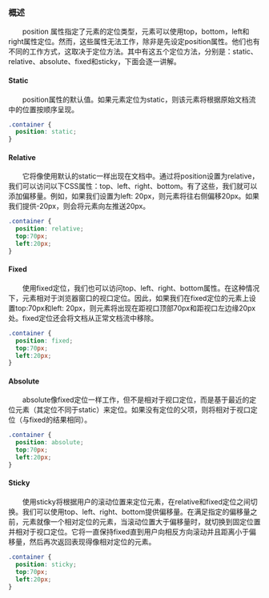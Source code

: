 ### 概述
&emsp;&emsp;position 属性指定了元素的定位类型，元素可以使用top，bottom，left和right属性定位。然而，这些属性无法工作，除非是先设定position属性。他们也有不同的工作方式，这取决于定位方法。其中有这五个定位方法，分别是：static、relative、absolute、fixed和sticky，下面会逐一讲解。
#### Static
&emsp;&emsp;position属性的默认值。如果元素定位为static，则该元素将根据原始文档流中的位置按顺序呈现。
```css
.container {
  position: static;
}
```
#### Relative
&emsp;&emsp;它将像使用默认的static一样出现在文档中。通过将position设置为relative，我们可以访问以下CSS属性：top、left、right、bottom。有了这些，我们就可以添加偏移量。例如，如果我们设置为left: 20px，则元素将往右侧偏移20px。如果我们提供-20px，则会将元素向左推送20px。
```css
.container {
  position: relative;
  top:70px;
  left:20px;
}
```
#### Fixed
&emsp;&emsp;使用fixed定位，我们也可以访问top、left、right、bottom属性。在这种情况下，元素相对于浏览器窗口的视口定位。因此，如果我们在fixed定位的元素上设置top:70px和left: 20px，则元素将出现在距视口顶部70px和距视口左边缘20px处。fixed定位还会将文档从正常文档流中移除。
```css
.container {
  position: fixed;
  top:70px;
  left:20px;
}
```
#### Absolute
&emsp;&emsp;absolute像fixed定位一样工作，但不是相对于视口定位，而是基于最近的定位元素（其定位不同于static）来定位。如果没有定位的父项，则将相对于视口定位（与fixed的结果相同）。
```css
.container {
  position: absolute;
  top:70px;
  left:20px;
}
```
#### Sticky
&emsp;&emsp;使用sticky将根据用户的滚动位置来定位元素，在relative和fixed定位之间切换。我们可以使用top、left、right、bottom提供偏移量。在满足指定的偏移量之前，元素就像一个相对定位的元素，当滚动位置大于偏移量时，就切换到固定位置并相对于视口定位。它将一直保持fixed直到用户向相反方向滚动并且距离小于偏移量，然后再次返回表现得像相对定位的元素。
```css
.container {
  position: sticky;
  top:70px;
  left:20px;
}
```



